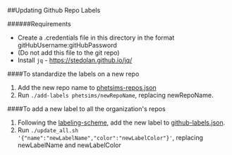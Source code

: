 ##Updating Github Repo Labels

######Requirements
+ Create a .credentials file in this directory in the format gitHubUsername:gitHubPassword
+ (Do not add this file to the git repo)
+ Install `jq` - https://stedolan.github.io/jq/


####To standardize the labels on a new repo
1. Add the new repo name to [phetsims-repos.json](phetsims-repos.json)
2. Run `./add-labels phetsims/newRepoName`, replacing newRepoName.

####To add a new label to all the organization's repos
1. Following the [labeling-scheme](labeling-scheme.md), add the new label to [github-labels.json](github-labels.json).
2. Run `./update_all.sh '{"name":"newLabelName","color":"newLabelColor"}'`, replacing newLabelName and newLabelColor
